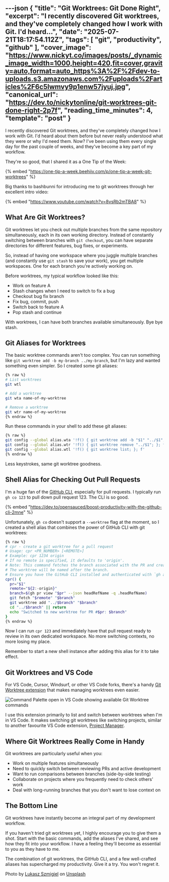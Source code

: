 ---json
{
  "title": "Git Worktrees: Git Done Right",
  "excerpt": "I recently discovered Git worktrees, and they've completely changed how I work with Git. I'd heard...",
  "date": "2025-07-21T18:17:54.112Z",
  "tags": [
    "git",
    "productivity",
    "github"
  ],
  "cover_image": "https://www.nickyt.co/images/posts/_dynamic_image_width=1000,height=420,fit=cover,gravity=auto,format=auto_https%3A%2F%2Fdev-to-uploads.s3.amazonaws.com%2Fuploads%2Farticles%2F6c5lwmvy9p1enw57jyuj.jpg",
  "canonical_url": "https://dev.to/nickytonline/git-worktrees-git-done-right-2p7f",
  "reading_time_minutes": 4,
  "template": "post"
}
---

I recently discovered Git worktrees, and they've completely changed how I work with Git. I'd heard about them before but never really understood what they were or why I'd need them. Now? I've been using them every single day for the past couple of weeks, and they've become a key part of my workflow.

They're so good, that I shared it as a One Tip of the Week:

{% embed "https://one-tip-a-week.beehiiv.com/p/one-tip-a-week-git-worktrees" %}

Big thanks to bashbunni for introducing me to git worktrees through her excellent intro video:

{% embed "https://www.youtube.com/watch?v=8vsRb2mTBA8" %}

## What Are Git Worktrees?

Git worktrees let you check out multiple branches from the same repository simultaneously, each in its own working directory. Instead of constantly switching between branches with `git checkout`, you can have separate directories for different features, bug fixes, or experiments.

So, instead of having one workspace where you juggle multiple branches (and constantly use `git stash` to save your work), you get multiple workspaces. One for each branch you're actively working on.

Before worktrees, my typical workflow looked like this:

- Work on feature A
- Stash changes when I need to switch to fix a bug
- Checkout bug fix branch
- Fix bug, commit, push
- Switch back to feature A
- Pop stash and continue

With worktrees, I can have both branches available simultaneously. Bye bye stash.

## Git Aliases for Worktrees

The basic worktree commands aren't too complex. You can run something like `git worktree add -b my-branch ../my-branch`, but I'm lazy and wanted something even simpler. So I created some git aliases:

```bash
{% raw %}
# List worktrees
git wtl

# Add a worktree
git wta name-of-my-worktree

# Remove a worktree
git wtr name-of-my-worktree
{% endraw %}
```

Run these commands in your shell to add these git aliases:

```bash
{% raw %}
git config --global alias.wta '!f() { git worktree add -b "$1" "../$1"; }; f'
git config --global alias.wtr '!f() { git worktree remove "../$1"; }; f'
git config --global alias.wtl '!f() { git worktree list; }; f'
{% endraw %}
```

Less keystrokes, same git worktree goodness.

## Shell Alias for Checking Out Pull Requests

I'm a huge fan of the [GitHub CLI](https://cli.github.com/), especially for pull requests. I typically run `gh co 123` to pull down pull request 123. The CLI is so good.

{% embed "https://dev.to/opensauced/boost-productivity-with-the-github-cli-2mne" %}

Unfortunately, `gh co` doesn't support a `--worktree` flag at the moment, so I created a shell alias that combines the power of GitHub CLI with git worktrees:

```bash
{% raw %}
# cpr - create a git worktree for a pull request
# Usage: cpr <PR_NUMBER> [<REMOTE>]
# Example: cpr 1234 origin
# If no remote is specified, it defaults to 'origin'.
# Note: This command fetches the branch associated with the PR and creates a worktree in the current directory.
# The worktree will be named after the branch.
# Ensure you have the GitHub CLI installed and authenticated with `gh auth login`.
cpr() {
  pr="$1"
  remote="${2:-origin}"
  branch=$(gh pr view "$pr" --json headRefName -q .headRefName)
  git fetch "$remote" "$branch"
  git worktree add "../$branch" "$branch"
  cd "../$branch" || return
  echo "Switched to new worktree for PR #$pr: $branch"
}
{% endraw %}
```

Now I can run `cpr 123` and immediately have that pull request ready to review in its own dedicated workspace. No more switching contexts, no more losing my place.

Remember to start a new shell instance after adding this alias for it to take effect.

## Git Worktrees and VS Code

For VS Code, Cursor, Windsurf, or other VS Code forks, there's a handy [Git Worktree extension](https://marketplace.visualstudio.com/items?itemName=PhilStainer.git-worktree) that makes managing worktrees even easier.

![Command Palette open in VS Code showing available Git Worktree commands](https://www.nickyt.co/images/posts/_uploads_articles_wo6i424rp1opt2g8hwrg.png)

I use this extension primarily to list and switch between worktrees when I'm in VS Code. It makes switching git worktrees like switching projects, similar to another favourite VS Code extension, [Project Manager](https://marketplace.visualstudio.com/items?itemName=alefragnani.project-manager).

## Where Git Worktrees Really Come in Handy

Git worktrees are particularly useful when you:

- Work on multiple features simultaneously
- Need to quickly switch between reviewing PRs and active development
- Want to run comparisons between branches (side-by-side testing)
- Collaborate on projects where you frequently need to check others' work
- Deal with long-running branches that you don't want to lose context on

## The Bottom Line

Git worktrees have instantly become an integral part of my development workflow.

If you haven't tried git worktrees yet, I highly encourage you to give them a shot. Start with the basic commands, add the aliases I've shared, and see how they fit into your workflow. I have a feeling they'll become as essential to you as they have to me.

The combination of git worktrees, the GitHub CLI, and a few well-crafted aliases has supercharged my productivity. Give it a try. You won't regret it.

Photo by <a href="https://unsplash.com/@szmigieldesign?utm_content=creditCopyText&utm_medium=referral&utm_source=unsplash">Lukasz Szmigiel</a> on <a href="https://unsplash.com/photos/forest-trees-jFCViYFYcus?utm_content=creditCopyText&utm_medium=referral&utm_source=unsplash">Unsplash</a>
